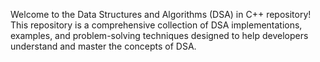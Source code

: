 Welcome to the Data Structures and Algorithms (DSA) in C++ repository! This repository is a comprehensive collection of DSA implementations, examples, and problem-solving techniques designed to help developers understand and master the concepts of DSA.
